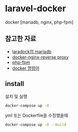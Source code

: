 # laravel-docker
docker [mariadb, nginx, php-fpm]

## 참고한 자료
- [laradock의 mariadb](https://laradock.io/)
- [docker-nginx-reverse proxy](https://medium.com/sjk5766/docker-compose%EB%A1%9C-localhost-nginx-%EB%A6%AC%EB%B2%84%EC%8A%A4-%ED%94%84%EB%A1%9D%EC%8B%9C-%EA%B5%AC%EC%84%B1-8214d41a94fc)
- [php-fpm](https://medium.com/sjk5766/dockerfile%EB%A1%9C-laravel-%EA%B5%AC%EC%B6%95%ED%95%98%EA%B8%B0-8a5db266d2ef)
- [docker 명령어](https://www.daleseo.com/docker-compose/)

## install
설치 및 실행

```bash 
docker-compose up -d
```

yml 또는 Dockerfile을 수정했을때

```bash 
docker-compose up -d --build
```

## 